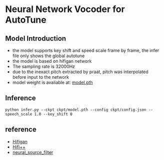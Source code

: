 # Neural Network Vocoder for AutoTune 
## Model Introduction
- the model supports key shift and speed scale frame by frame, the infer file only shows the global autotune 
- the model is based on hifigan network
- The sampling rate is 32000Hz
- due to the inexact pitch extracted by praat, pitch was interpolated before input to the network
- model weight is avaliable at: [model.pth](https://drive.google.com/drive/folders/1Q8OKcdihc-HUNo7SHtbMYMo4FXcHdxt1?usp=sharing)

## Inference
```
python infer.py --ckpt ckpt/model.pth --config ckpt/config.json --speech_scale 1.0 --key_shift 0
```

## reference
- [Hifigan](https://github.com/jik876/hifi-gan)
- [Hifi++](https://github.com/rishikksh20/HiFiplusplus-pytorch)
- [neural_source_filter](https://github.com/Takaaki-Saeki/simplified_neural_source_filter)
